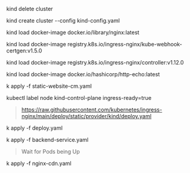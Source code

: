 kind delete cluster

kind create cluster --config kind-config.yaml

kind load docker-image docker.io/library/nginx:latest

kind load docker-image registry.k8s.io/ingress-nginx/kube-webhook-certgen:v1.5.0

kind load docker-image registry.k8s.io/ingress-nginx/controller:v1.12.0

kind load docker-image docker.io/hashicorp/http-echo:latest

k apply -f static-website-cm.yaml

kubectl label node kind-control-plane ingress-ready=true
>  https://raw.githubusercontent.com/kubernetes/ingress-nginx/main/deploy/static/provider/kind/deploy.yaml

k apply -f deploy.yaml

k apply -f backend-service.yaml

>  Wait for Pods being Up

k apply -f nginx-cdn.yaml

